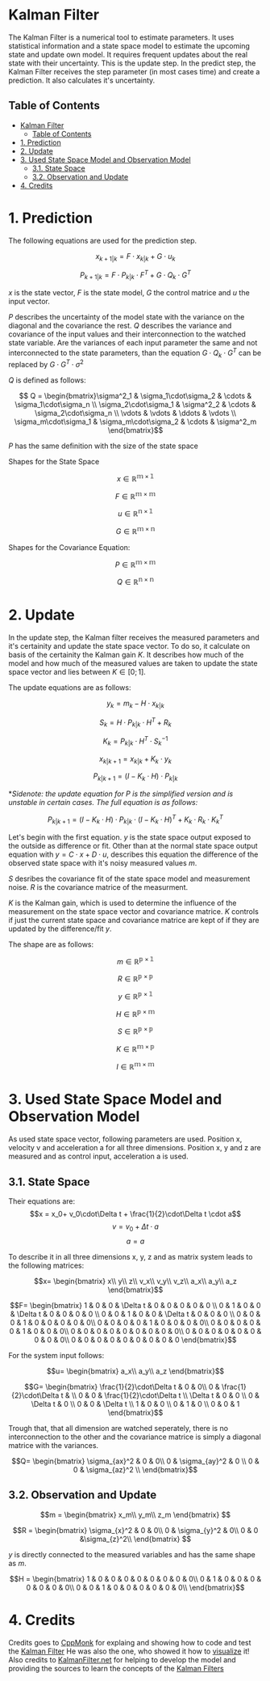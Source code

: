
# Kalman Filter

The Kalman Filter is a numerical tool to estimate parameters. It uses statistical information and a state space model to estimate the upcoming state and update own model. It requires frequent updates about the real state with their uncertainty. This is the update step. In the predict step, the Kalman Filter receives the step parameter (in most cases time) and create a prediction. It also calculates it's uncertainty.

## Table of Contents

- [Kalman Filter](#kalman-filter)
  - [Table of Contents](#table-of-contents)
- [1. Prediction](#1-prediction)
- [2. Update](#2-update)
- [3. Used State Space Model and Observation Model](#3-used-state-space-model-and-observation-model)
  - [3.1. State Space](#31-state-space)
  - [3.2. Observation and Update](#32-observation-and-update)
- [4. Credits](#4-credits)
 

# 1. Prediction

The following equations are used for the prediction step.
 
 $$ x_{k+1|k} = F \cdot x_{k|k} + G \cdot u_k $$
 
 $$ P_{k+1|k} = F \cdot P_{k|k} \cdot F^T + G\cdot Q_k \cdot G^T $$

 $x$ is the state vector, $F$ is the state model, $G$ the control matrice and $u$ the input vector.

 $P$ describes the uncertainty of the model state with the variance on the diagonal and the covariance the rest. $Q$ describes the variance and covariance of the input values and their interconnection to the watched state variable. Are the variances of each input parameter the same and not interconnected to the state parameters, than the equation $G \cdot Q_k \cdot G^T$ can be replaced by $G \cdot G^T \cdot \sigma^2$

$Q$ is defined as follows:

 $$ Q = \begin{bmatrix}\sigma^2_1 & \sigma_1\cdot\sigma_2 & \cdots & \sigma_1\cdot\sigma_n \\
 \sigma_2\cdot\sigma_1 & \sigma^2_2 & \cdots & \sigma_2\cdot\sigma_n \\
 \vdots & \vdots & \ddots & \vdots \\
 \sigma_m\cdot\sigma_1 & \sigma_m\cdot\sigma_2 & \cdots & \sigma^2_m
  \end{bmatrix}$$

  $P$ has the same definition with the size of the state space

Shapes for the State Space

  $$ x \in \mathbb{R^{m\times 1}}$$

  $$ F \in \mathbb{R^{m\times m}}$$

  $$ u \in \mathbb{R^{n\times 1}}$$

  $$ G \in \mathbb{R^{m\times n}}$$

  Shapes for the Covariance Equation:

  $$ P \in \mathbb{R^{m\times m}}$$

  $$ Q \in \mathbb{R^{n\times n}}$$
  
  # 2. Update

  In the update step, the Kalman filter receives the measured parameters and it's certainity and update the state space vector. To do so, it calculate on basis of the certainity the Kalman gain $K$. It describes how much of the model and how much of the measured values are taken to update the state space vector and lies between $K \in [0; 1]$.

  The update equations are as follows:

  $$y_k=m_k - H\cdot x_{k|k}$$

  $$S_k=H\cdot P_{k|k} \cdot H^T + R_k$$

  $$K_k=P_{k|k} \cdot H^T \cdot S_k^{-1}$$

  $$x_{k|k+1}=x_{k|k} + K_k \cdot y_k$$

  $$P_{k|k+1}=(I - K_k \cdot H) \cdot P_{k|k}$$

  **Sidenote: the update equation for P is the simplified version and is unstable in certain cases. The full equation is as follows:*

$$P_{k|k+1}=(I - K_k \cdot H) \cdot P_{k|k} \cdot (I - K_k \cdot H)^T + K_k\cdot R_k \cdot K_k^T$$

  Let's begin with the first equation. $y$ is the state space output exposed to the outside as difference or fit. Other than at the normal state space output equation with $y = C \cdot x+D\cdot u$, describes this equation the difference of the observed state space with it's noisy measured values $m$.
  
   $S$ desribes the covariance fit of the state space model and measurement noise. $R$ is the covariance matrice of the measurment.
   
   $K$ is the Kalman gain, which is used to determine the influence of the measurement on the state space vector and covariance matrice. $K$ controls if just the current state space and covariance matrice are kept of if they are updated by the difference/fit $y$.

   The shape are as follows:

   $$m\in \mathbb{R^{p\times 1}}$$

   $$R\in \mathbb{R^{p\times p}}$$

   $$y\in \mathbb{R^{p\times 1}}$$

   $$H\in \mathbb{R^{p\times m}}$$

   $$S\in \mathbb{R^{p\times p}}$$

   $$K\in \mathbb{R^{m\times p}}$$

   $$I\in \mathbb{R^{m\times m}}$$

   # 3. Used State Space Model and Observation Model

   As used state space vector, following parameters are used. Position x, velocity v and acceleration a for all three dimensions. Position x, y and z are measured and as control input, acceleration a is used.
   
   ## 3.1. State Space

   Their equations are:
   $$x = x_0+ v_0\cdot\Delta t + \frac{1}{2}\cdot\Delta t \cdot a$$
   $$v = v_0 + \Delta t \cdot a$$
   $$a = a$$

   To describe it in all three dimensions x, y, z and as matrix system leads to the following matrices:

   $$x= \begin{bmatrix}
   x\\
   y\\
   z\\
   v_x\\
   v_y\\
   v_z\\
   a_x\\
   a_y\\
   a_z
   \end{bmatrix}$$

   $$F= \begin{bmatrix}
   1 & 0 & 0 & \Delta t & 0 & 0 & 0 & 0 & 0 \\
   0 & 1 & 0 & 0 & \Delta t & 0 & 0 & 0 & 0 \\
   0 & 0 & 1 & 0 & 0 & \Delta t & 0 & 0 & 0 \\
   0 & 0 & 0 & 1 & 0 & 0 & 0 & 0 & 0\\
   0 & 0 & 0 & 0 & 1 & 0 & 0 & 0 & 0\\
   0 & 0 & 0 & 0 & 0 & 1 & 0 & 0 & 0\\
   0 & 0 & 0 & 0 & 0 & 0 & 0 & 0 & 0\\
   0 & 0 & 0 & 0 & 0 & 0 & 0 & 0 & 0\\
   0 & 0 & 0 & 0 & 0 & 0 & 0 & 0 & 0
    \end{bmatrix}$$

   For the system input follows:

   $$u= \begin{bmatrix}
   a_x\\
   a_y\\
   a_z
   \end{bmatrix}$$

   $$G= \begin{bmatrix}
   \frac{1}{2}\cdot\Delta t & 0 & 0\\
   0 & \frac{1}{2}\cdot\Delta t & \\
   0 & 0 & \frac{1}{2}\cdot\Delta t \\
   \Delta t & 0 & 0 \\
   0 & \Delta t & 0 \\
   0 & 0 & \Delta t \\
   1 & 0 & 0 \\
   0 & 1 & 0 \\
   0 & 0 & 1 
    \end{bmatrix}$$

   Trough that, that all dimension are watched seperately, there is no interconnection to the other and the covariance matrice is simply a diagonal matrice with the variances. 

   $$Q= \begin{bmatrix}
   \sigma_{ax}^2 & 0 & 0\\
   0 & \sigma_{ay}^2 & 0 \\
   0 & 0 & \sigma_{az}^2 \\
    \end{bmatrix}$$

   ## 3.2. Observation and Update

   $$m = \begin{bmatrix}
    x_m\\
    y_m\\
    z_m
    \end{bmatrix} $$
   
   $$R = \begin{bmatrix}
    \sigma_{x}^2 & 0 & 0\\
    0 & \sigma_{y}^2 & 0\\
    0 & 0 &\sigma_{z}^2\\
   \end{bmatrix} $$

   $y$ is directly connected to the measured variables and has the same shape as $m$.

   $$H = \begin{bmatrix}
   1 & 0 & 0 & 0 & 0 & 0 & 0 & 0 & 0\\
   0 & 1 & 0 & 0 & 0 & 0 & 0 & 0 & 0\\
   0 & 0 & 1 & 0 & 0 & 0 & 0 & 0 & 0\\
   \end{bmatrix}$$

   # 4. Credits

  Credits goes to [CppMonk](https://www.youtube.com/@cppmonk3731) for explaing and showing how to code and test the [Kalman Filter](kalmanFilter.md)
  He was also the one, who showed it how to [visualize](https://www.youtube.com/watch?v=m5Bw1m8jJuY) it!
  Also credits to [KalmanFilter.net](https://www.kalmanfilter.net/default.aspx) for helping to develop the model
  and providing the sources to learn the concepts of the [Kalman Filters](kalmanFilter.md)
